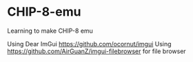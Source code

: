 # CHIP-8-emu
Learning to make CHIP-8 emu

Using Dear ImGui https://github.com/ocornut/imgui
Using https://github.com/AirGuanZ/imgui-filebrowser for file browser
